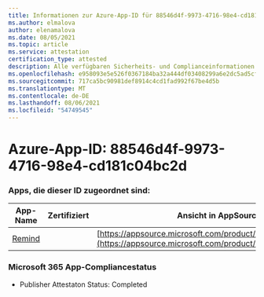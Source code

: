 ```yaml
---
title: Informationen zur Azure-App-ID für 88546d4f-9973-4716-98e4-cd181c04bc2d
ms.author: elmalova
author: elenamalova
ms.date: 08/05/2021
ms.topic: article
ms.service: attestation
certification_type: attested
description: Alle verfügbaren Sicherheits- und Complianceinformationen für 88546d4f-9973-4716-98e4-cd181c04bc2d.
ms.openlocfilehash: e958093e5e526f0367184ba32a444df03408299a6e2dc5ad5cfe4faecfde8228
ms.sourcegitcommit: 717ca5bc90981def8914c4cd1fad992f67be4d5b
ms.translationtype: MT
ms.contentlocale: de-DE
ms.lasthandoff: 08/06/2021
ms.locfileid: "54749545"
---
```

# <a name="azure-app-id-88546d4f-9973-4716-98e4-cd181c04bc2d"></a>Azure-App-ID: 88546d4f-9973-4716-98e4-cd181c04bc2d


### <a name="apps-associated-with-this-id"></a>Apps, die dieser ID zugeordnet sind:
| **App-Name** | **Zertifiziert** | **Ansicht in AppSource** |
|--------------|---------------|-----------------------|
| [Remind](https://docs.microsoft.com/microsoft-365-app-certification/forward/WA200001444) |  | [https://appsource.microsoft.com/product/office/WA200001444](https://appsource.microsoft.com/product/office/WA200001444) |

### <a name="microsoft-365-app-compliance-status"></a>Microsoft 365 App-Compliancestatus
- Publisher Attestaton Status: Completed
